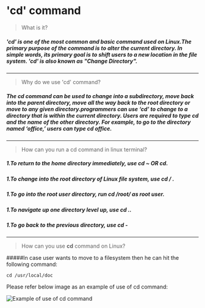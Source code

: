 # 'cd' command

> What is it?

##### **'cd'** is one of the most common and basic command used on Linux.The primary purpose of the command is to alter the current directory. In simple words, its primary goal is to shift users to a new location in the file system. **'cd'** is also known as "Change Directory".
---------------------------------------------------------------------------------------------------------------

> Why do we use 'cd' command?

##### The **cd** command can be used to change into a subdirectory, move back into the parent directory, move all the way back to the root directory or move to any given directory.programmers can use ‘cd’ to change to a directory that is within the current directory. Users are required to type cd and the name of the other directory. For example, to go to the directory named ‘office,’ users can type  cd office.
---------------------------------------------------------------------------------------------------------------


>How can you run a cd command in linux terminal?

##### 1.To return to the home directory immediately, use cd ~ OR cd.
##### 1.To change into the root directory of Linux file system, use cd / .
##### 1.To go into the root user directory, run cd /root/ as root user.
##### 1.To navigate up one directory level up, use cd ..
##### 1.To go back to the previous directory, use cd -
----------------------------------------------------------------------------------------------------------------

>How can you use **cd** command on Linux?

#####In case user wants to move to a filesystem then he can hit the following command:

`cd /usr/local/doc`

Please refer below image as an example of use of cd command:

![Example of use of cd command](https://media.geeksforgeeks.org/wp-content/uploads/cd6-2.png)



